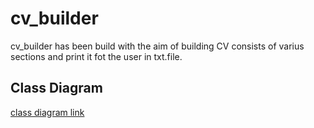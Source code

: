 # cv_builder
cv_builder has been build with the aim of building CV consists of varius sections and print it fot the user in txt.file.

## Class Diagram
[class diagram link](https://drive.google.com/file/d/1lc-xEKXaLXe7EmD8BZuYSipMYBoZbyLu/view?usp=sharing)
